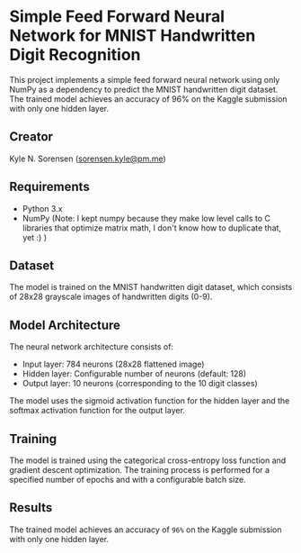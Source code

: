 # Simple Feed Forward Neural Network for MNIST Handwritten Digit Recognition

This project implements a simple feed forward neural network using only NumPy as a dependency to predict the MNIST handwritten digit dataset. The trained model achieves an accuracy of 96% on the Kaggle submission with only one hidden layer.

## Creator

Kyle N. Sorensen (sorensen.kyle@pm.me)

## Requirements

- Python 3.x
- NumPy (Note: I kept numpy because they make low level calls to C libraries that optimize matrix math, I don't know how to duplicate that, yet :) )

## Dataset

The model is trained on the MNIST handwritten digit dataset, which consists of 28x28 grayscale images of handwritten digits (0-9).

## Model Architecture

The neural network architecture consists of:
- Input layer: 784 neurons (28x28 flattened image)
- Hidden layer: Configurable number of neurons (default: 128)
- Output layer: 10 neurons (corresponding to the 10 digit classes)

The model uses the sigmoid activation function for the hidden layer and the softmax activation function for the output layer.

## Training

The model is trained using the categorical cross-entropy loss function and gradient descent optimization. The training process is performed for a specified number of epochs and with a configurable batch size.

## Results

The trained model achieves an accuracy of `96%` on the Kaggle submission with only one hidden layer.
